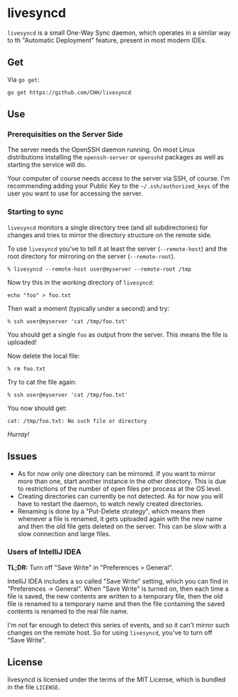 # livesyncd

`livesyncd` is a small One-Way Sync daemon, which operates in a similar
way to th "Automatic Deployment" feature, present in most modern IDEs.

## Get

Via `go get`:

	go get https://github.com/CHH/livesyncd

## Use

### Prerequisities on the Server Side

The server needs the OpenSSH daemon running. On most Linux distributions
installing the `openssh-server` or `opensshd` packages as well as
starting the service will do.

Your computer of course needs access to the server via SSH, of course.
I'm recommending adding your Public Key to the `~/.ssh/authorized_keys`
of the user you want to use for accessing the server.

### Starting to sync

`livesyncd` monitors a single directory tree (and all subdirectories) 
for changes and tries to mirror the directory structure on the remote side.

To use `livesyncd` you've to tell it at least the server (`--remote-host`)
and the root directory for mirroring on the server (`--remote-root`).

	% livesyncd --remote-host user@myserver --remote-root /tmp

Now try this in the working directory of `livesyncd`:

	echo "foo" > foo.txt

Then wait a moment (typically under a second) and try:

	% ssh user@myserver 'cat /tmp/foo.txt'

You should get a single `foo` as output from the server. This means the
file is uploaded!

Now delete the local file:

	% rm foo.txt

Try to cat the file again:

	% ssh user@myserver 'cat /tmp/foo.txt'

You now should get:

	cat: /tmp/foo.txt: No such file or directory

_Hurray!_

## Issues

- As for now only one directory can be mirrored. If you want to mirror
  more than one, start another instance in the other directory. This is
  due to restrictions of the number of open files per process at the OS
  level.
- Creating directories can currently be not detected. As for now you
  will have to restart the daemon, to watch newly created directories.
- Renaming is done by a "Put-Delete strategy", which means then whenever
  a file is renamed, it gets uploaded again with the new name and then
  the old file gets deleted on the server. This can be slow with a slow
  connection and large files.

### Users of IntelliJ IDEA

**TL;DR:** Turn off "Save Write" in "Preferences > General".

IntelliJ IDEA includes a so called "Save Write" setting, which you can
find in "Preferences -> General". When "Save Write" is turned on, then
each time a file is saved, the new contents are written to a temporary
file, then the old file is renamed to a temporary name and then the file
containing the saved contents is renamed to the real file name.

I'm not far enough to detect this series of events, and so it can't
mirror such changes on the remote host. So for using `livesyncd`, you've
to turn off "Save Write".

## License

livesyncd is licensed under the terms of the MIT License, which is
bundled in the file `LICENSE`.

